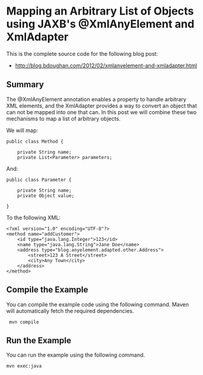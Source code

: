 Mapping an Arbitrary List of Objects using JAXB's @XmlAnyElement and XmlAdapter
===============================================================================

This is the complete source code for the following blog post:

* http://blog.bdoughan.com/2012/02/xmlanyelement-and-xmladapter.html

Summary
-------

The @XmlAnyElement annotation enables a property to handle arbitrary XML elements, and the XmlAdapter provides a way to convert an object that can not be mapped into one that can.  In this post we will combine these two mechanisms  to map a list of arbitrary objects.

We will map:

    public class Method {

        private String name;
        private List<Parameter> parameters;
    

And:

    public class Parameter {

        private String name;
        private Object value;

    }
    
To the following XML:

    <?xml version="1.0" encoding="UTF-8"?>
    <method name="addCustomer">
        <id type="java.lang.Integer">123</id>
        <name type="java.lang.String">Jane Doe</name>
        <address type="blog.anyelement.adapted.other.Address">
            <street>123 A Street</street>
            <city>Any Town</city>
        </address>
    </method>

Compile the Example
-------------------

You can compile the example code using the following command.  Maven will automatically fetch the required dependencies.

     mvn compile

Run the Example
---------------

You can run the example using the following command.

    mvn exec:java